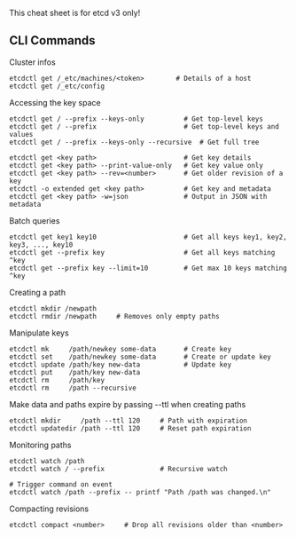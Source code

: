 This cheat sheet is for etcd v3 only!

## CLI Commands

Cluster infos

    etcdctl get /_etc/machines/<token>        # Details of a host
    etcdctl get /_etc/config
    
Accessing the key space

    etcdctl get / --prefix --keys-only          # Get top-level keys
    etcdctl get / --prefix                      # Get top-level keys and values
    etcdctl get / --prefix --keys-only --recursive  # Get full tree
    
    etcdctl get <key path>                      # Get key details
    etcdctl get <key path> --print-value-only   # Get key value only
    etcdctl get <key path> --rev=<number>       # Get older revision of a key
    etcdctl -o extended get <key path>          # Get key and metadata
    etcdctl get <key path> -w=json              # Output in JSON with metadata
    
Batch queries
    
    etcdctl get key1 key10                      # Get all keys key1, key2, key3, ..., key10
    etcdctl get --prefix key                    # Get all keys matching ^key
    etcdctl get --prefix key --limit=10         # Get max 10 keys matching ^key

Creating a path

    etcdctl mkdir /newpath
    etcdctl rmdir /newpath     # Removes only empty paths

Manipulate keys

    etcdctl mk     /path/newkey some-data       # Create key
    etcdctl set    /path/newkey some-data       # Create or update key
    etcdctl update /path/key new-data           # Update key
    etcdctl put    /path/key new-data
    etcdctl rm     /path/key
    etcdctl rm     /path --recursive
    
Make data and paths expire by passing --ttl when creating paths

    etcdctl mkdir     /path --ttl 120     # Path with expiration
    etcdctl updatedir /path --ttl 120     # Reset path expiration
    
Monitoring paths

    etcdctl watch /path
    etcdctl watch / --prefix              # Recursive watch
    
    # Trigger command on event
    etcdctl watch /path --prefix -- printf "Path /path was changed.\n"
    
Compacting revisions

    etcdctl compact <number>     # Drop all revisions older than <number>
    

    
